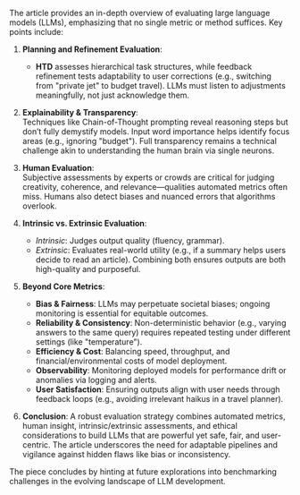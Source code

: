 The article provides an in-depth overview of evaluating large language models (LLMs), emphasizing that no single metric or method suffices. Key points include:

1. **Planning and Refinement Evaluation**:  
   - **HTD** assesses hierarchical task structures, while feedback refinement tests adaptability to user corrections (e.g., switching from "private jet" to budget travel). LLMs must listen to adjustments meaningfully, not just acknowledge them.

2. **Explainability & Transparency**:  
   Techniques like Chain-of-Thought prompting reveal reasoning steps but don’t fully demystify models. Input word importance helps identify focus areas (e.g., ignoring "budget"). Full transparency remains a technical challenge akin to understanding the human brain via single neurons.

3. **Human Evaluation**:  
   Subjective assessments by experts or crowds are critical for judging creativity, coherence, and relevance—qualities automated metrics often miss. Humans also detect biases and nuanced errors that algorithms overlook.

4. **Intrinsic vs. Extrinsic Evaluation**:  
   - *Intrinsic*: Judges output quality (fluency, grammar).  
   - *Extrinsic*: Evaluates real-world utility (e.g., if a summary helps users decide to read an article). Combining both ensures outputs are both high-quality and purposeful.

5. **Beyond Core Metrics**:  
   - **Bias & Fairness**: LLMs may perpetuate societal biases; ongoing monitoring is essential for equitable outcomes.  
   - **Reliability & Consistency**: Non-deterministic behavior (e.g., varying answers to the same query) requires repeated testing under different settings (like "temperature").  
   - **Efficiency & Cost**: Balancing speed, throughput, and financial/environmental costs of model deployment.  
   - **Observability**: Monitoring deployed models for performance drift or anomalies via logging and alerts.  
   - **User Satisfaction**: Ensuring outputs align with user needs through feedback loops (e.g., avoiding irrelevant haikus in a travel planner).

6. **Conclusion**: A robust evaluation strategy combines automated metrics, human insight, intrinsic/extrinsic assessments, and ethical considerations to build LLMs that are powerful yet safe, fair, and user-centric. The article underscores the need for adaptable pipelines and vigilance against hidden flaws like bias or inconsistency.

The piece concludes by hinting at future explorations into benchmarking challenges in the evolving landscape of LLM development.